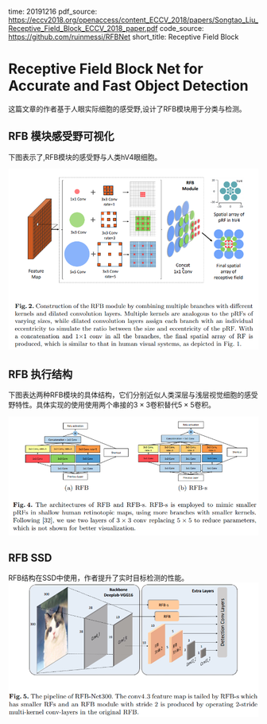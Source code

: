 time: 20191216
pdf_source: https://eccv2018.org/openaccess/content_ECCV_2018/papers/Songtao_Liu_Receptive_Field_Block_ECCV_2018_paper.pdf
code_source: https://github.com/ruinmessi/RFBNet
short_title: Receptive Field Block
# Receptive Field Block Net for Accurate and Fast Object Detection

这篇文章的作者基于人眼实际细胞的感受野,设计了RFB模块用于分类与检测。

## RFB 模块感受野可视化

下图表示了,RFB模块的感受野与人类hV4眼细胞。

![image](res/RFB_fov.png)

## RFB 执行结构

下图表达两种RFB模块的具体结构，它们分别近似人类深层与浅层视觉细胞的感受野特性。具体实现的使用使用两个串接的$3\times 3$卷积替代$5\times 5$卷积。

![image](res/RFB_structure.png)

## RFB SSD

RFB结构在SSD中使用，作者提升了实时目标检测的性能。
![image](res/RFB_SSD.png)
